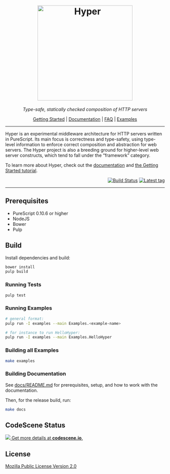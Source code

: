 <div align="center">
<h1>
<img src="docs/src/_static/hyper@2x.png"
      alt="Hyper"
      width="300">
</h1>
</div>

<p align="center">
<em>Type-safe, statically checked composition of HTTP servers</em>
</p>

<p align="center">
<a href="https://hyper.wickstrom.tech/docs/v0.8.0/tutorials/getting-started-with-hyper.html">Getting Started</a>
| <a href="https://hyper.wickstrom.tech">Documentation</a>
| <a href="https://hyper.wickstrom.tech/docs/v0.8.0/faq.html">FAQ</a>
| <a href="examples/">Examples</a>
</p>

<hr>

Hyper is an experimental middleware architecture for HTTP servers written in PureScript. Its main focus is correctness and type-safety, using type-level information to enforce correct composition and abstraction for web servers. The Hyper project is also a breeding ground for higher-level web server constructs, which tend to fall under the “framework” category.

To learn
more about Hyper, check out the [documentation](https://hyper.wickstrom.tech)
and [the Getting Started
tutorial](https://hyper.wickstrom.tech/docs/v0.8.0/tutorials/getting-started-with-hyper.html).

<p align="right">
<a href="https://travis-ci.org/owickstrom/hyper"><img alt="Build Status" src="https://travis-ci.org/owickstrom/hyper.svg?branch=master" /></a>
<a href="https://github.com/owickstrom/hyper/tags"><img alt="Latest tag" src="https://img.shields.io/github/tag/owickstrom/hyper.svg" /></a>

</p>

<hr>

## Prerequisites

* PureScript 0.10.6 or higher
* NodeJS
* Bower
* Pulp

## Build

Install dependencies and build:

```bash
bower install
pulp build
```

### Running Tests

```bash
pulp test
```

### Running Examples

```bash
# general format:
pulp run -I examples --main Examples.<example-name>

# for instance to run HelloHyper:
pulp run -I examples --main Examples.HelloHyper
```

### Building all Examples

```bash
make examples
```

### Building Documentation

See [docs/README.md](docs/README.md) for prerequisites, setup, and
how to work with the documentation.

Then, for the release build, run:

```bash
make docs
```

## CodeScene Status

[![](https://codescene.io/projects/49/status.svg) Get more details at **codescene.io**.](https://codescene.io/projects/49/jobs/latest-successful/results)

## License

[Mozilla Public License Version 2.0](LICENSE)
